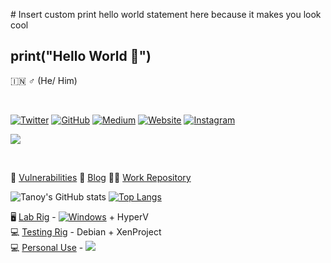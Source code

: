 
\# Insert custom print hello world statement here because it makes you look cool
## print("Hello World 👋")
🇮🇳 	♂️ (He/ Him)

<br />

[![Twitter](https://img.shields.io/twitter/follow/TanoyBose?style=social)](https://twitter.com/intent/follow?screen_name=TanoyBose) 
[![GitHub](https://img.shields.io/github/followers/n0tty?label=Follow&style=social)](https://github.com/n0tty) 
[![Medium](https://img.shields.io/badge/Medium-%40n0tty-blue)](https://medium.com/@n0tty) 
[![Website](https://img.shields.io/badge/Shellcoder-Party-orange)](https://shellcoder.party/) 
[![Instagram](https://img.shields.io/badge/Instagram-boseintheshellcode-blueviolet)](https://www.instagram.com/boseintheshellcode/)


![](https://visitor-badge.glitch.me/badge?page_id=n0tty)

<br />

🐛 [Vulnerabilities](https://vuln.shellcoder.party)
📖 [Blog](https://alphadust.shellcoder.party)
👨‍💼 [Work Repository](https://repo.shellcoder.com)


![Tanoy's GitHub stats](https://github-readme-stats.vercel.app/api?username=n0tty&count_private=true&show_icons=true&theme=chartreuse-dark)
[![Top Langs](https://github-readme-stats.vercel.app/api/top-langs/?username=n0tty&layout=compact&theme=chartreuse-dark)](https://github.com/n0tty)



🖥️ [Lab Rig](https://valid.x86.fr/s10cxv) - [![Windows](https://img.shields.io/badge/Windows-0078D6?style=for-the-badge&logo=windows&logoColor=white)](https://www.microsoft.com/en-us/windows/) + HyperV <br />
💻 [Testing Rig]() - Debian + XenProject <br />
💻 [Personal Use]() - <a href="https://archlinux.org/"><img src="https://img.shields.io/badge/Arch_Linux-1793D1?style=for-the-badge&logo=arch-linux&logoColor=white"></a>  <br />
